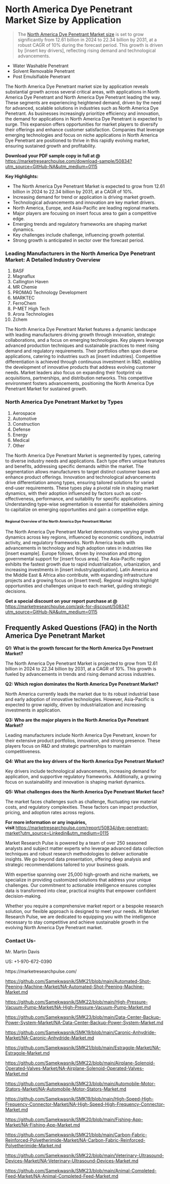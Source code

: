<h1>North America Dye Penetrant Market&nbsp;Size by Application</h1><blockquote><p>The <a href="https://marketresearchpulse.com/download-sample/50834?utm_source=GitHub-NA&amp;utm_medium=0115">North America Dye Penetrant Market size</a> is set to grow significantly from 12.61 billion in 2024 to 22.34 billion by 2031, at a robust CAGR of 10% during the forecast period. This growth is driven by [insert key drivers], reflecting rising demand and technological advancements.</p></blockquote><ul><li>Water Washable Penetrant<li> Solvent Removable Penetrant<li> Post Emulsifiable Penetrant</li></ul><p>The North America Dye Penetrant market size by application reveals substantial growth across several critical areas, with applications in North America Dye Penetrant and North America Dye Penetrant leading the way. These segments are experiencing heightened demand, driven by the need for advanced, scalable solutions in industries such as North America Dye Penetrant. As businesses increasingly prioritize efficiency and innovation, the demand for applications in North America Dye Penetrant is expected to surge. This expansion offers opportunities for market players to diversify their offerings and enhance customer satisfaction. Companies that leverage emerging technologies and focus on niche applications in North America Dye Penetrant are positioned to thrive in this rapidly evolving market, ensuring sustained growth and profitability.</p><p><strong>Download your PDF sample copy in full at @ </strong><a href="https://marketresearchpulse.com/download-sample/50834?utm_source=GitHub-NA&amp;utm_medium=0115">https://marketresearchpulse.com/download-sample/50834?utm_source=GitHub-NA&amp;utm_medium=0115</a></p><p><strong>Key Highlights: </strong></p><ul><li>The North America Dye Penetrant Market is expected to grow from 12.61 billion in 2024 to 22.34 billion by 2031, at a CAGR of 10%.</li><li>Increasing demand for trend or application is driving market growth.</li><li>Technological advancements and innovation are key market drivers.</li><li>North America, Europe, and Asia-Pacific are leading regional markets.</li><li>Major players are focusing on insert focus area to gain a competitive edge.</li><li>Emerging trends and regulatory frameworks are shaping market dynamics.</li><li>Key challenges include challenge, influencing growth potential.</li><li>Strong growth is anticipated in sector over the forecast period.</li></ul><h3>Leading Manufacturers in the North America Dye Penetrant Market: A Detailed Industry Overview</h3><ol><li>BASF</li><li>Magnaflux</li><li>Callington Haven</li><li>MR Chemie</li><li>PROMAG Technology Development</li><li>MARKTEC</li><li>FerroChem</li><li>P-MET High Tech</li><li>Arora Technologies</li><li>Zchem</li></ol><div class="flex max-w-full flex-col flex-grow"><div class="min-h-8 text-message flex w-full flex-col items-end gap-2 whitespace-normal break-words [.text-message+&amp;]:mt-5" dir="auto" data-message-author-role="assistant" data-message-id="fd8432e4-4910-450d-b182-61b7bfb0a01f" data-message-model-slug="gpt-4o"><div class="flex w-full flex-col gap-1 empty:hidden first:pt-[3px]"><div class="markdown prose w-full break-words dark:prose-invert light"><p>The North America Dye Penetrant Market features a dynamic landscape with leading manufacturers driving growth through innovation, strategic collaborations, and a focus on emerging technologies. Key players leverage advanced production techniques and sustainable practices to meet rising demand and regulatory requirements. Their portfolios often span diverse applications, catering to industries such as [insert industries]. Competitive differentiation is achieved through continuous investment in R&amp;D, enabling the development of innovative products that address evolving customer needs. Market leaders also focus on expanding their footprint via acquisitions, partnerships, and distribution networks. This competitive environment fosters advancements, positioning the North America Dye Penetrant Market for sustained growth.</p></div></div></div></div><h3>North America Dye Penetrant Market by Types</h3><ol><li>Aerospace<li> Automotive<li> Construction<li> Defense<li> Energy<li> Medical<li> Other</li></ol><div class="flex max-w-full flex-col flex-grow"><div class="min-h-8 text-message flex w-full flex-col items-end gap-2 whitespace-normal break-words [.text-message+&amp;]:mt-5" dir="auto" data-message-author-role="assistant" data-message-id="084470be-0bb7-4664-bddf-5156b4f41249" data-message-model-slug="gpt-4o-mini"><div class="flex w-full flex-col gap-1 empty:hidden first:pt-[3px]"><div class="markdown prose w-full break-words dark:prose-invert light"><p>The North America Dye Penetrant Market is segmented by types, catering to diverse industry needs and applications. Each type offers unique features and benefits, addressing specific demands within the market. The segmentation allows manufacturers to target distinct customer bases and enhance product offerings. Innovation and technological advancements drive differentiation among types, ensuring tailored solutions for varied end-user requirements. These types play a pivotal role in shaping market dynamics, with their adoption influenced by factors such as cost-effectiveness, performance, and suitability for specific applications. Understanding type-wise segmentation is essential for stakeholders aiming to capitalize on emerging opportunities and gain a competitive edge.</p></div></div></div></div><h3><span style="font-size: 11px;">Regional Overview of the North America Dye Penetrant Market</span></h3><div class="flex max-w-full flex-col flex-grow"><div class="min-h-8 text-message flex w-full flex-col items-end gap-2 whitespace-normal break-words [.text-message+&amp;]:mt-5" dir="auto" data-message-author-role="assistant" data-message-id="e9038762-ce64-4e30-91c9-9bd413514231" data-message-model-slug="gpt-4o-mini"><div class="flex w-full flex-col gap-1 empty:hidden first:pt-[3px]"><div class="markdown prose w-full break-words dark:prose-invert light"><p>The North America Dye Penetrant Market demonstrates varying growth dynamics across key regions, influenced by economic conditions, industrial activity, and regulatory frameworks. North America leads with advancements in technology and high adoption rates in industries like [insert example]. Europe follows, driven by innovation and strong governmental support for [insert focus area]. The Asia-Pacific region exhibits the fastest growth due to rapid industrialization, urbanization, and increasing investments in [insert industry/application]. Latin America and the Middle East &amp; Africa also contribute, with expanding infrastructure projects and a growing focus on [insert trend]. Regional insights highlight opportunities and challenges unique to each market, guiding strategic decisions.</p></div></div></div></div><p><strong>Get a special discount on your report purchase at @ </strong><a href="https://marketresearchpulse.com/ask-for-discount/50834?utm_source=GitHub-NA&amp;utm_medium=0115">https://marketresearchpulse.com/ask-for-discount/50834?utm_source=GitHub-NA&amp;utm_medium=0115</a></p><h2>Frequently Asked Questions (FAQ) in the North America Dye Penetrant Market</h2><p><strong>Q1: What is the growth forecast for the North America Dye Penetrant Market?</strong></p><p>The North America Dye Penetrant Market is projected to grow from 12.61 billion in 2024 to 22.34 billion by 2031, at a CAGR of 10%. This growth is fueled by advancements in trends and rising demand across industries.</p><p><strong>Q2: Which region dominates the North America Dye Penetrant Market?</strong></p><p>North America currently leads the market due to its robust industrial base and early adoption of innovative technologies. However, Asia-Pacific is expected to grow rapidly, driven by industrialization and increasing investments in application.</p><p><strong>Q3: Who are the major players in the North America Dye Penetrant Market?</strong></p><p>Leading manufacturers include North America Dye Penetrant, known for their extensive product portfolios, innovation, and strong presence. These players focus on R&amp;D and strategic partnerships to maintain competitiveness.</p><p><strong>Q4: What are the key drivers of the North America Dye Penetrant Market?</strong></p><p>Key drivers include technological advancements, increasing demand for application, and supportive regulatory frameworks. Additionally, a growing focus on sustainability and innovation is shaping market dynamics.</p><p><strong>Q5: What challenges does the North America Dye Penetrant Market face?</strong></p><p>The market faces challenges such as challenge, fluctuating raw material costs, and regulatory complexities. These factors can impact production, pricing, and adoption rates across regions.</p><p><strong>For more information or any inquiries, visit&nbsp;</strong><a href="https://marketresearchpulse.com/report/50834/dye-penetrant-market?utm_source=Linkedin&utm_medium=0115">https://marketresearchpulse.com/report/50834/dye-penetrant-market?utm_source=Linkedin&utm_medium=0115</a></p><p>Market Research Pulse is powered by a team of over 250 seasoned analysts and subject matter experts who leverage advanced data collection techniques and robust research methodologies to deliver actionable insights. We go beyond data presentation, offering deep analysis and strategic recommendations tailored to your business goals.</p><p>With expertise spanning over 25,000 high-growth and niche markets, we specialize in providing customized solutions that address your unique challenges. Our commitment to actionable intelligence ensures complex data is transformed into clear, practical insights that empower confident decision-making.</p><p>Whether you require a comprehensive market report or a bespoke research solution, our flexible approach is designed to meet your needs. At Market Research Pulse, we are dedicated to equipping you with the intelligence necessary to stay competitive and achieve sustainable growth in the evolving North America Dye Penetrant market.</p><h3><strong>Contact Us-</strong></h3><p>Mr. Martin Davis</p><p>US: +1-970-672-0390</p><p>https://marketresearchpulse.com/</p><p><a href="https://github.com/Samekwasnik/SMK21/blob/main/Automated-Shot-Peening-Machine-Market/NA-Automated-Shot-Peening-Machine-Market.md">https://github.com/Samekwasnik/SMK21/blob/main/Automated-Shot-Peening-Machine-Market/NA-Automated-Shot-Peening-Machine-Market.md</a></p><p><a href="https://github.com/Samekwasnik/SMK22/blob/main/High-Pressure-Vacuum-Pump-Market/NA-High-Pressure-Vacuum-Pump-Market.md">https://github.com/Samekwasnik/SMK22/blob/main/High-Pressure-Vacuum-Pump-Market/NA-High-Pressure-Vacuum-Pump-Market.md</a></p><p><a href="https://github.com/Samekwasnik/SMK23/blob/main/Data-Center-Backup-Power-System-Market/NA-Data-Center-Backup-Power-System-Market.md">https://github.com/Samekwasnik/SMK23/blob/main/Data-Center-Backup-Power-System-Market/NA-Data-Center-Backup-Power-System-Market.md</a></p><p><a href="https://github.com/Samekwasnik/SMK19/blob/main/Caronic-Anhydride-Market/NA-Caronic-Anhydride-Market.md">https://github.com/Samekwasnik/SMK19/blob/main/Caronic-Anhydride-Market/NA-Caronic-Anhydride-Market.md</a></p><p><a href="https://github.com/Samekwasnik/SMK21/blob/main/Estragole-Market/NA-Estragole-Market.md">https://github.com/Samekwasnik/SMK21/blob/main/Estragole-Market/NA-Estragole-Market.md</a></p><p><a href="https://github.com/Samekwasnik/SMK22/blob/main/Airplane-Solenoid-Operated-Valves-Market/NA-Airplane-Solenoid-Operated-Valves-Market.md">https://github.com/Samekwasnik/SMK22/blob/main/Airplane-Solenoid-Operated-Valves-Market/NA-Airplane-Solenoid-Operated-Valves-Market.md</a></p><p><a href="https://github.com/Samekwasnik/SMK23/blob/main/Automobile-Motor-Stators-Market/NA-Automobile-Motor-Stators-Market.md">https://github.com/Samekwasnik/SMK23/blob/main/Automobile-Motor-Stators-Market/NA-Automobile-Motor-Stators-Market.md</a></p><p><a href="https://github.com/Samekwasnik/SMK19/blob/main/High-Speed-High-Frequency-Connector-Market/NA-High-Speed-High-Frequency-Connector-Market.md">https://github.com/Samekwasnik/SMK19/blob/main/High-Speed-High-Frequency-Connector-Market/NA-High-Speed-High-Frequency-Connector-Market.md</a></p><p><a href="https://github.com/Samekwasnik/SMK20/blob/main/Fishing-App-Market/NA-Fishing-App-Market.md">https://github.com/Samekwasnik/SMK20/blob/main/Fishing-App-Market/NA-Fishing-App-Market.md</a></p><p><a href="https://github.com/Samekwasnik/SMK21/blob/main/Carbon-Fabric-Reinforced-Polyetherimide-Market/NA-Carbon-Fabric-Reinforced-Polyetherimide-Market.md">https://github.com/Samekwasnik/SMK21/blob/main/Carbon-Fabric-Reinforced-Polyetherimide-Market/NA-Carbon-Fabric-Reinforced-Polyetherimide-Market.md</a></p><p><a href="https://github.com/Samekwasnik/SMK22/blob/main/Veterinary-Ultrasound-Devices-Market/NA-Veterinary-Ultrasound-Devices-Market.md">https://github.com/Samekwasnik/SMK22/blob/main/Veterinary-Ultrasound-Devices-Market/NA-Veterinary-Ultrasound-Devices-Market.md</a></p><p><a href="https://github.com/Samekwasnik/SMK23/blob/main/Animal-Completed-Feed-Market/NA-Animal-Completed-Feed-Market.md">https://github.com/Samekwasnik/SMK23/blob/main/Animal-Completed-Feed-Market/NA-Animal-Completed-Feed-Market.md</a></p>
